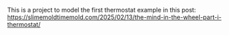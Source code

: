This is a project to model the first thermostat example in this post: https://slimemoldtimemold.com/2025/02/13/the-mind-in-the-wheel-part-i-thermostat/

